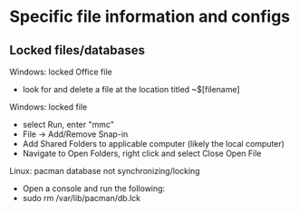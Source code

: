 
# Specific file information and configs


## Locked files/databases

Windows: locked Office file

- look for and delete a file at the location titled ~$[filename]

Windows: locked file

- select Run, enter "mmc"
- File -> Add/Remove Snap-in
- Add Shared Folders to applicable computer (likely the local computer)
- Navigate to Open Folders, right click and select Close Open File

Linux: pacman database not synchronizing/locking

- Open a console and run the following:
- sudo rm /var/lib/pacman/db.lck

